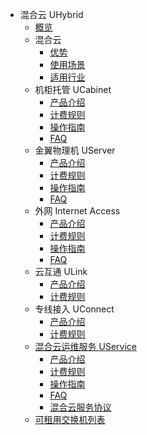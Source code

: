 * 混合云 UHybrid
    * [概览](compute/uhybrid/overview)
    * 混合云
        * [优势](compute/uhybrid/qimingintro/goodness)
        * [使用场景](compute/uhybrid/qimingintro/case)
        * [适用行业](compute/uhybrid/qimingintro/industry)
    * 机柜托管 UCabinet
        * [产品介绍](compute/uhybrid/ucabinet/info)
        * [计费规则](compute/uhybrid/ucabinet/price)
        * [操作指南](compute/uhybrid/ucabinet/operate)
        * [FAQ](compute/uhybrid/ucabinet/faq)
    * 金翼物理机 UServer
        * [产品介绍](compute/uhybrid/userver/info)
        * [计费规则](compute/uhybrid/userver/price)
        * [操作指南](compute/uhybrid/userver/operate)
        * [FAQ](compute/uhybrid/userver/faq)
    * 外网 Internet Access
        * [产品介绍](compute/uhybrid/uia/info)
        * [计费规则](compute/uhybrid/uia/price)
        * [操作指南](compute/uhybrid/uia/operate)
        * [FAQ](compute/uhybrid/uia/faq)
    * 云互通 ULink
        * [产品介绍](compute/uhybrid/ulink/info)
        * [计费规则](compute/uhybrid/ulink/price)
    * 专线接入 UConnect
        * [产品介绍](compute/uhybrid/uconnect/info)
        * [计费规则](compute/uhybrid/uconnect/price)
    * [混合云运维服务 UService](compute/uhybrid/uservice_index)
        * [产品介绍](compute/uhybrid/uservice/info)
        * [计费规则](compute/uhybrid/uservice/price)
        * [操作指南](compute/uhybrid/uservice/operate)
        * [FAQ](compute/uhybrid/uservice/faq)
        * [混合云服务协议](compute/uhybrid/uservice/agreement)
    * [可租用交换机列表](compute/uhybrid/switch_list)        

